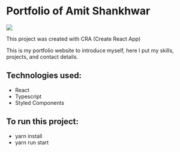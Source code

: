 # Portfolio of Amit Shankhwar

<img src ="https://www.imghippo.com/i/PNyy2006jgI.png" />
 
This project was created with CRA (Create React App)

This is my portfolio website to introduce myself, here I put my skills, projects, and contact details.

## Technologies used:
- React
- Typescript
- Styled Components
 
## To run this project:
- yarn install
- yarn run start
